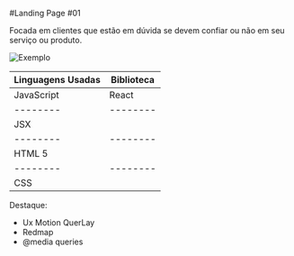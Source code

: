 #Landing Page #01

Focada em clientes que estão em dúvida se devem confiar ou não em seu serviço ou produto.

![Exemplo](https://github.com/user-attachments/assets/236c9e2b-d21f-4634-9b20-951cf42739d7)



| Linguagens Usadas | Biblioteca |
| -------- | -------- |
| JavaScript | React |
| -------- | -------- |
| JSX |
| -------- | -------- |
| HTML 5 |
| -------- | -------- |
| CSS |

Destaque:
- Ux Motion QuerLay
- Redmap
- @media queries
